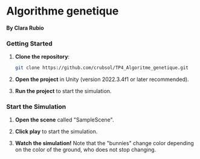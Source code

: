 



# Algorithme genetique

**By Clara Rubio**  


### Getting Started

1. **Clone the repository**:
   ```bash
   git clone https://github.com/crubsol/TP4_Algoritme_genetique.git
   ```

2. **Open the project** in Unity (version 2022.3.4f1 or later recommended).

3. **Run the project** to start the simulation.



### Start the Simulation

1. **Open the scene** called "SampleScene".
   
2. **Click play** to start the simulation.
   
3. **Watch the simulation!** Note that the "bunnies" change color depending on the color of the ground, who does not stop changing.
